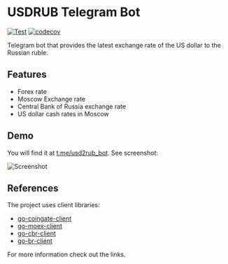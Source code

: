 # USDRUB Telegram Bot

[![Test](https://github.com/ivanglie/usdrub-bot/actions/workflows/test.yml/badge.svg)](https://github.com/ivanglie/usdrub-bot/actions/workflows/test.yml)
[![codecov](https://codecov.io/gh/ivanglie/usdrub-bot/branch/master/graph/badge.svg?token=NE2AU5KV3L)](https://codecov.io/gh/ivanglie/usdrub-bot)

Telegram bot that provides the latest exchange rate of the US dollar to the Russian ruble.

## Features
* Forex rate
* Moscow Exchange rate
* Central Bank of Russia exchange rate
* US dollar cash rates in Moscow

## Demo
You will find it at [t.me/usd2rub_bot](https://t.me/usd2rub_bot). See screenshot:

![Screenshot](../assets/demo.png?raw=true)

## References
The project uses client libraries:
* [go-coingate-client](https://github.com/ivanglie/go-coingate-client)
* [go-moex-client](https://github.com/ivanglie/go-moex-client)
* [go-cbr-client](https://github.com/ivanglie/go-cbr-client)
* [go-br-client](https://github.com/ivanglie/go-br-client)

For more information check out the links.